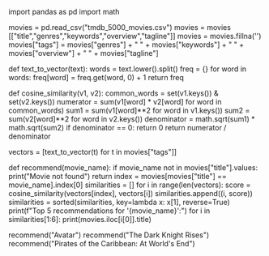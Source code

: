 import pandas as pd
import math

movies = pd.read_csv("tmdb_5000_movies.csv")
movies = movies [["title","genres","keywords","overview","tagline"]]
movies = movies.fillna('')
movies["tags"] = movies["genres"] + " " + movies["keywords"] + " " + movies["overview"] + " " + movies["tagline"]

def text_to_vector(text):
    words = text.lower().split()
    freq = {}
    for word in words:
        freq[word] = freq.get(word, 0) + 1
    return freq

def cosine_similarity(v1, v2):
common_words = set(v1.keys()) & set(v2.keys())
    numerator = sum(v1[word] * v2[word] for word in common_words)
    sum1 = sum(v1[word]**2 for word in v1.keys())
    sum2 = sum(v2[word]**2 for word in v2.keys())
    denominator = math.sqrt(sum1) * math.sqrt(sum2)
    if denominator == 0:
        return 0
return numerator / denominator

vectors = [text_to_vector(t) for t in movies["tags"]]
    
def recommend(movie_name):
    if movie_name not in movies["title"].values:
        print("Movie not found")
        return
    index = movies[movies["title"] == movie_name].index[0]
    similarities = []
    for i in range(len(vectors):
score = cosine_similarity(vectors[index], vectors[i])
        similarities.append((i, score))
    similarities = sorted(similarities, key=lambda x: x[1], reverse=True)
    print(f"Top 5 recommendations for '{movie_name}':")
    for i in similarities[1:6]:
        print(movies.iloc[i[0]].title)

recommend("Avatar")
recommend("The Dark Knight Rises")
recommend("Pirates of the Caribbean: At World's End")

